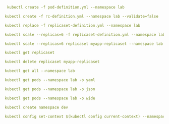 ```yml
 kubectl create -f pod-definition.yml --namespace lab
```


```yml
kubectl create -f rc-definition.yml --namespace lab --validate=false
```

```yml
kubectl replace -f replicaset-definition.yml --namespace lab
```

```yml
kubectl scale --replicas=6 -f replicaset-definition.yml --namespace lab
```

```yml
kubectl scale --replicas=6 replicaset myapp-replicaset --namespace lab
```

```yml
kubectl get replicaset
```

```yml
kubectl delete replicaset myapp-replicaset
```

```yml
kubectl get all --namespace lab
```

```yml
kubectl get pods --namespace lab -o yaml
```

```yml
kubectl get pods --namespace lab -o json
```

```yml
kubectl get pods --namespace lab -o wide
```

```yml
kubectl create namespace dev
```

```yml
kubectl config set-context $(kubectl config current-context) --namespace=dev
```
